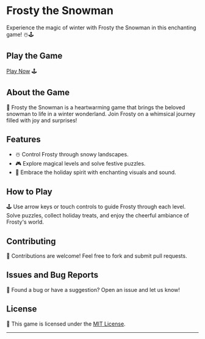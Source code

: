 # Frosty the Snowman

Experience the magic of winter with Frosty the Snowman in this enchanting game! ☃️🕹️

## Play the Game

[Play Now](https://your-username.github.io/frosty-the-snowman/) 🕹️

## About the Game

📜 Frosty the Snowman is a heartwarming game that brings the beloved snowman to life in a winter wonderland. Join Frosty on a whimsical journey filled with joy and surprises!

## Features

- ☃️ Control Frosty through snowy landscapes.
- 🎮 Explore magical levels and solve festive puzzles.
- 🌟 Embrace the holiday spirit with enchanting visuals and sound.

## How to Play

🕹️ Use arrow keys or touch controls to guide Frosty through each level. Solve puzzles, collect holiday treats, and enjoy the cheerful ambiance of Frosty's world.

## Contributing

🤝 Contributions are welcome! Feel free to fork and submit pull requests.

## Issues and Bug Reports

🐛 Found a bug or have a suggestion? Open an issue and let us know!

## License

📄 This game is licensed under the [MIT License](LICENSE).

---
